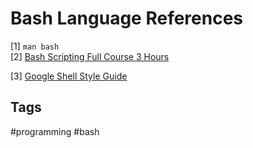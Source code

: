 # Bash Language References 

[1] `man bash`  
[2] [Bash Scripting Full Course 3 Hours](https://www.youtube.com/watch?v=e7BufAVwDiM&t=2538s)  

[3] [Google Shell Style Guide](https://google.github.io/styleguide/shellguide.html)  

## Tags
#programming #bash
